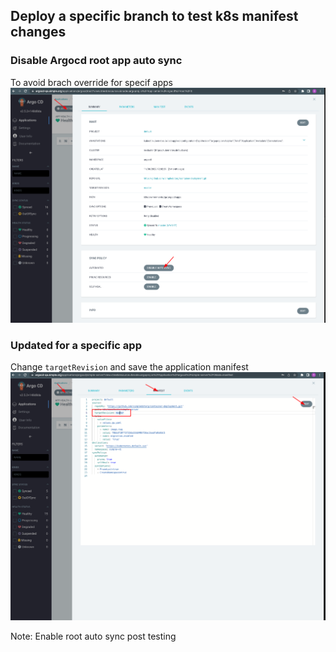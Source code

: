 ## Deploy a specific branch to test k8s manifest changes

### Disable Argocd root app auto sync
To avoid brach override for specif apps
![image](./images/argocd-disable-autosync.png?raw=true)

### Updated for a specific app
Change `targetRevision` and save the application manifest
![image](./images/argocd-app-edit-target-revision.png?raw=true)

Note: Enable root auto sync post testing
